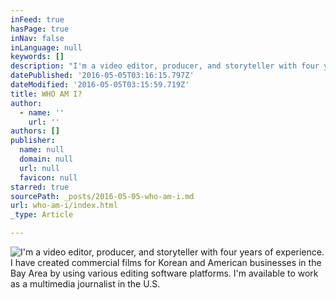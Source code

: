 ```yaml
---
inFeed: true
hasPage: true
inNav: false
inLanguage: null
keywords: []
description: "I'm a video editor, producer, and storyteller with four years of experience. I have created  commercial films for Korean and American businesses in the Bay Area by using various editing software platforms. I'm available to work as a multimedia journalist in the U.S."
datePublished: '2016-05-05T03:16:15.797Z'
dateModified: '2016-05-05T03:15:59.719Z'
title: WHO AM I?
author:
  - name: ''
    url: ''
authors: []
publisher:
  name: null
  domain: null
  url: null
  favicon: null
starred: true
sourcePath: _posts/2016-05-05-who-am-i.md
url: who-am-i/index.html
_type: Article

---
```

![I'm a video editor, producer, and storyteller with four years of experience. I have created  commercial films for Korean and American businesses in the Bay Area by using various editing software platforms. I'm available to work as a multimedia journalist in the U.S.](https://the-grid-user-content.s3-us-west-2.amazonaws.com/3f5c1297-28b4-4eae-907e-295a861ff2ff.png)